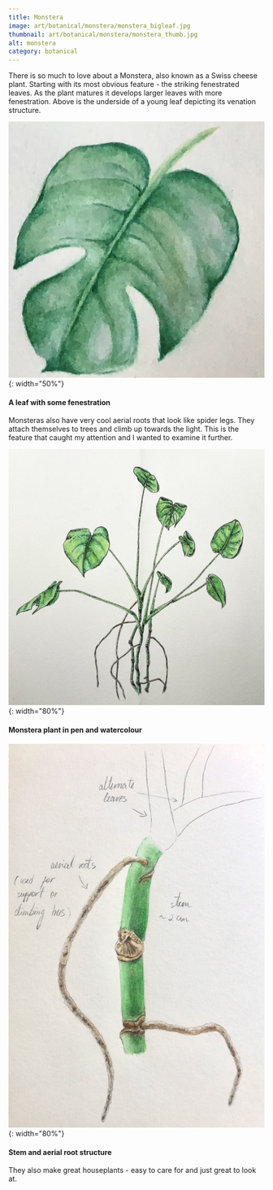 ```yaml
---
title: Monstera
image: art/botanical/monstera/monstera_bigleaf.jpg
thumbnail: art/botanical/monstera/monstera_thumb.jpg
alt: monstera
category: botanical
---
```


There is so much to love about a Monstera, also known as a Swiss cheese plant. Starting with its most obvious feature -  the striking fenestrated leaves. As the plant matures it develops larger leaves with more fenestration. Above is the underside of a young leaf depicting its venation structure.

![monstera leaf](./assets/img/art/botanical/monstera/monstera_smallleaf.jpg){: width="50%"}

#### A leaf with some fenestration

Monsteras also have very cool aerial roots that look like spider legs. They attach themselves to trees and climb up towards the light. This is the feature that caught my attention and I wanted to examine it further.

![monstera](./assets/img/art/botanical/monstera/monstera.jpg){: width="80%"}

#### Monstera plant in pen and watercolour

![monstera annotation](./assets/img/art/botanical/monstera/monstera_roots.jpg){: width="80%"}

#### Stem and aerial root structure

They also make great houseplants - easy to care for and just great to look at.
